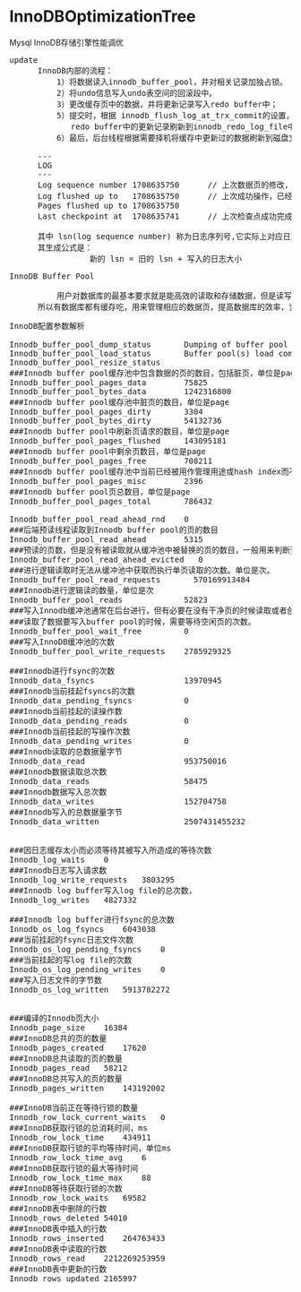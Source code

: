 # InnoDBOptimizationTree
Mysql InnoDB存储引擎性能调优

<pre>
update
      InnoDB内部的流程：
          1）将数据读入innodb_buffer_pool，并对相关记录加独占锁。
          2）将undo信息写入undo表空间的回滚段中。
          3）更改缓存页中的数据，并将更新记录写入redo buffer中；
          5）提交时，根据 innodb_flush_log_at_trx_commit的设置，用不同的方式将
             redo buffer中的更新记录刷新到innodb_redo_log_file中，然后释放独占锁。
          6）最后，后台线程根据需要择机将缓存中更新过的数据刷新到磁盘文件中。

      ---
	  LOG
	  ---
	  Log sequence number 1708635750      // 上次数据页的修改，还没有刷新到日志文件的lsn号
	  Log flushed up to   1708635750      // 上次成功操作，已经刷新到日志文件中的lsn号
	  Pages flushed up to 1708635750
	  Last checkpoint at  1708635741      // 上次检查点成功完成时的lsn号，以为着恢复的起点

      其中 lsn(log sequence number) 称为日志序列号,它实际上对应日志文件的偏移量，
      其生成公式是： 
                 新的 lsn = 旧的 lsn + 写入的日志大小
</pre>


<pre>
InnoDB Buffer Pool

          用户对数据库的最基本要求就是能高效的读取和存储数据，但是读写数据都涉及到与低速的设备交互，为了弥补两者之间的速度差异，
      所以有数据库都有缓存吃，用来管理相应的数据页，提高数据库的效率，当然也因为引入了这一中间层，数据库对内存的管理变得相对复杂。
</pre>

<pre>
InnoDB配置参数解析

Innodb_buffer_pool_dump_status	     Dumping of buffer pool not started
Innodb_buffer_pool_load_status	     Buffer pool(s) load completed at 181108 20:03:54
Innodb_buffer_pool_resize_status
###Innodb buffer pool缓存池中包含数据的页的数目，包括脏页，单位是page	
Innodb_buffer_pool_pages_data	     75825
Innodb_buffer_pool_bytes_data	     1242316800
###Innodb buffer pool缓存池中脏页的数目，单位是page
Innodb_buffer_pool_pages_dirty	     3304
Innodb_buffer_pool_bytes_dirty	     54132736
###Innodb buffer pool中刷新页请求的数目，单位是page
Innodb_buffer_pool_pages_flushed	 143095181
###Innodb buffer pool中剩余页数目，单位是page
Innodb_buffer_pool_pages_free	     708211
###Innodb buffer pool缓存池中当前已经被用作管理用途或hash index而不能用作为普通数据页的数目，单位是page
Innodb_buffer_pool_pages_misc	     2396
###Innodb buffer pool页总数目，单位是page
Innodb_buffer_pool_pages_total	     786432

Innodb_buffer_pool_read_ahead_rnd	 0
###后端预读线程读取到Innodb buffer pool的页的数目
Innodb_buffer_pool_read_ahead	     5315
###预读的页数，但是没有被读取就从缓冲池中被替换的页的数目，一般用来判断预读的效率
Innodb_buffer_pool_read_ahead_evicted	0
###进行逻辑读取时无法从缓冲池中获取而执行单页读取的次数。单位是次。
Innodb_buffer_pool_read_requests	   570169913484
###Innodb进行逻辑读的数量，单位是次
Innodb_buffer_pool_reads	         52823
###写入Innodb缓冲池通常在后台进行，但有必要在没有干净页的时候读取或者创建页，有必先等待页被刷新。Innodb的IO线程从数据文件中
###读取了数据要写入buffer pool的时候，需要等待空闲页的次数。
Innodb_buffer_pool_wait_free	     0
###写入InnoDB缓冲池的次数
Innodb_buffer_pool_write_requests	 2785929325

###Innodb进行fsync的次数
Innodb_data_fsyncs	                 13970945
###Innodb当前挂起fsyncs的次数
Innodb_data_pending_fsyncs	         0
###Innodb当前挂起的读操作数
Innodb_data_pending_reads	         0
###Innodb当前挂起的写操作次数
Innodb_data_pending_writes	         0
###Innodb读取的总数据量字节
Innodb_data_read	                 953750016
###Innodb数据读取总次数
Innodb_data_reads	                 58475
###Innodb数据写入总次数
Innodb_data_writes	                 152704758
###Innodb写入的总数据量字节
Innodb_data_written	                 2507431455232


###因日志缓存太小而必须等待其被写入所造成的等待次数
Innodb_log_waits	0
###Innodb日志写入请求数
Innodb_log_write_requests	3803295
###Innodb log buffer写入log file的总次数，
Innodb_log_writes	4827332

###Innodb log buffer进行fsync的总次数
Innodb_os_log_fsyncs	6043038
###当前挂起的fsync日志文件次数
Innodb_os_log_pending_fsyncs	0
###当前挂起的写log file的次数
Innodb_os_log_pending_writes	0
###写入日志文件的字节数
Innodb_os_log_written	5913782272


###编译的Innodb页大小
Innodb_page_size	16384
###InnoDB总共的页的数量
Innodb_pages_created	17620
###InnoDB总共读取的页的数量
Innodb_pages_read	58212
###InnoDB总共写入的页的数量
Innodb_pages_written	143192002

###InnoDB当前正在等待行锁的数量
Innodb_row_lock_current_waits	0
###InnoDB获取行锁的总消耗时间，ms
Innodb_row_lock_time	434911
###InnoDB获取行锁的平均等待时间，单位ms
Innodb_row_lock_time_avg	6
###InnoDB获取行锁的最大等待时间
Innodb_row_lock_time_max	88
###InnoDB等待获取行锁的次数
Innodb_row_lock_waits	69582
###InnoDB表中删除的行数
Innodb_rows_deleted	54010
###InnoDB表中插入的行数
Innodb_rows_inserted	264763433
###InnoDB表中读取的行数
Innodb_rows_read	2212269253959
###InnoDB表中更新的行数
Innodb_rows_updated	2165997
</pre>